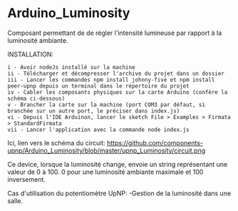 # Arduino_Luminosity
Composant permettant de de régler l'intensité lumineuse par rapport à la luminosité ambiante.


INSTALLATION:

    i - Avoir nodeJs installé sur la machine
    ii - Télécharger et décompresser l'archive du projet dans un dossier
    iii - Lancer les commandes npm install johnny-five et npm install peer-upnp depuis un terminal dans le répertoire du projet
    iv - Cabler les composants physiques sur la carte Arduino (confère la schéma ci-dessous)
    v - Brancher la carte sur la machine (port COM3 par défaut, si branchée sur un autre port, le préciser dans index.js)
    vi - Depuis l'IDE Arduinon, lancer le sketch File > Examples > Firmata > StandardFirmata
    vii - Lancer l'application avec la commande node index.js
    
Ici, lien vers le schéma du circuit:
https://github.com/components-upnp/Arduino_Luminosity/blob/master/upnp_Luminosity/circuit.png


Ce device, lorsque la luminosité change, envoie un string représentant une valeur de 0 à 100. 0 pour une luminosité ambiante maximale et 100 inversement.

Cas d'utilisation du potentiomètre UpNP:
    -Gestion de la luminosité dans une salle.
